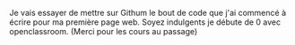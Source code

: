Je vais essayer de mettre sur Githum le bout de code que j'ai commencé à écrire pour ma première page web. Soyez indulgents je débute de 0 avec openclassroom. (Merci pour les cours au passage)